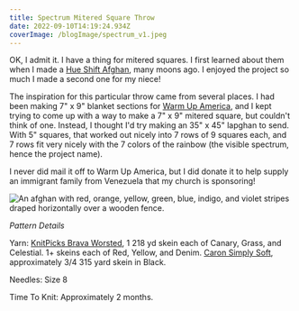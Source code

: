 ```yaml
---
title: Spectrum Mitered Square Throw
date: 2022-09-10T14:19:24.934Z
coverImage: /blogImage/spectrum_v1.jpeg
---
```

OK, I admit it. I have a thing for mitered squares. I first learned about them when I made a [Hue Shift Afghan](https://www.knitpicks.com/hue-shift-afghan/p/41112D), many moons ago. I enjoyed the project so much I made a second one for my niece!

The inspiration for this particular throw came from several places. I had been making 7" x 9" blanket sections for [Warm Up America](http://www.warmupamerica.org), and I kept trying to come up with a way to make a 7" x 9" mitered square, but couldn't think of one. Instead, I thought I'd try making an 35" x 45" lapghan to send. With 5" squares, that worked out nicely into 7 rows of 9 squares each, and 7 rows fit very nicely with the 7 colors of the rainbow (the visible spectrum, hence the project name).

I never did mail it off to Warm Up America, but I did donate it to help supply an immigrant family from  Venezuela that my church is sponsoring!

![An afghan with red, orange, yellow, green, blue, indigo, and violet stripes draped horizontally over a wooden fence.](https://www.thirtyacrefibers.com/blogImage/spectrum_h1.jpeg "Spectrum Mitered Square Throw Horizontal")

*Pattern Details*

Yarn: [KnitPicks Brava Worsted](https://www.knitpicks.com/yarn/brava-worsted/c/5420219), 1 218 yd skein each of Canary, Grass, and Celestial. 1+ skeins each of Red, Yellow, and Denim. [Caron Simply Soft](https://www.yarnspirations.com/caron-simply-soft-yarn/H97003.html?dwvar_H97003_color=Cobalt%20Blue&cgid=yarn), approximately 3/4 315 yard skein in Black.

Needles: Size 8

Time To Knit: Approximately 2 months.